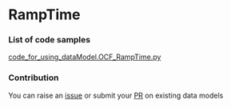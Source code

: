 # RampTime

### List of code samples 

<!-- 50-List of code -->

<!-- [code entry](link) -->
[code_for_using_dataModel.OCF_RampTime.py](https://github.com/smart-data-models/dataModel.OCF/blob/master/RampTime/code/code_for_using_dataModel.OCF_RampTime.py)


<!-- /50-List of code -->

### Contribution
You can raise an [issue](https://github.com/smart-data-models/dataModel.OCF/issues) or submit your [PR](https://github.com/smart-data-models/dataModel.OCF/pulls) on existing data models
